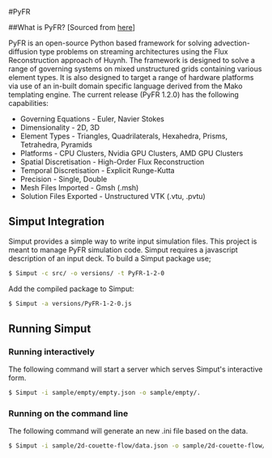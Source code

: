 #PyFR

##What is PyFR?
[Sourced from [here](http://www.pyfr.org/#overview)]

PyFR is an open-source Python based framework for solving advection-diffusion type problems on streaming architectures using the Flux Reconstruction approach of Huynh. The framework is designed to solve a range of governing systems on mixed unstructured grids containing various element types. It is also designed to target a range of hardware platforms via use of an in-built domain specific language derived from the Mako templating engine. The current release (PyFR 1.2.0) has the following capabilities:

- Governing Equations - Euler, Navier Stokes
- Dimensionality - 2D, 3D
- Element Types - Triangles, Quadrilaterals, Hexahedra, Prisms, Tetrahedra, Pyramids
- Platforms - CPU Clusters, Nvidia GPU Clusters, AMD GPU Clusters
- Spatial Discretisation - High-Order Flux Reconstruction
- Temporal Discretisation - Explicit Runge-Kutta
- Precision - Single, Double
- Mesh Files Imported - Gmsh (.msh)
- Solution Files Exported - Unstructured VTK (.vtu, .pvtu)

## Simput Integration
Simput provides a simple way to write input simulation files. This project is meant to manage PyFR simulation code. Simput requires a javascript description of an input deck. To build a Simput package use; 

```sh
$ Simput -c src/ -o versions/ -t PyFR-1-2-0
```

Add the compiled package to Simput:

```sh
$ Simput -a versions/PyFR-1-2-0.js
```

## Running Simput

### Running interactively
The following command will start a server which serves Simput's interactive form.

```sh
$ Simput -i sample/empty/empty.json -o sample/empty/.
```

### Running on the command line
The following command will generate an new .ini file based on the data.

```sh
$ Simput -i sample/2d-couette-flow/data.json -o sample/2d-couette-flow/ --no-gui
```


